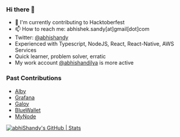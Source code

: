 ### Hi there 👋

- 👷 I'm currently contributing to Hacktoberfest
- 📫 How to reach me: abhishek.sandy[at]gmail[dot]com
- Twitter: [@abhishandy](https://twitter.com/abhiShandy)
- Experienced with Typescript, NodeJS, React, React-Native, AWS Services
- Quick learner, problem solver, erratic
- My work account [@abhishandilya](https://github.com/abhishandilya) is more active

### Past Contributions
- [Alby](https://github.com/getAlby/lightning-browser-extension/pulls/abhiShandy)
- [Grafana](https://github.com/grafana/grafana/pulls/abhiShandy)
- [Galoy](https://github.com/GaloyMoney/galoy-pay/pull/359)
- [BlueWallet](https://github.com/BlueWallet/BlueWallet)
- [MyNode](https://github.com/mynodebtc/mynode/pulls?q=is%3Apr+author%3AabhiShandy+is%3Aclosed) 


[![abhiShandy's GitHub | Stats](https://stats.quine.sh/abhiShandy/github?theme=dark)](https://quine.sh?utm_source=widgets&utm_campaign=abhiShandy)
